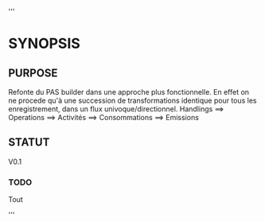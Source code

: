 '''
# SYNOPSIS

## PURPOSE
Refonte du PAS builder dans une approche plus fonctionnelle. En effet on ne procede qu'à une succession de transformations identique pour tous les enregistrement, dans un flux univoque/directionnel.
Handlings ==> Operations ==> Activités ==> Consommations ==> Emissions

## STATUT

V0.1

### TODO
Tout

'''